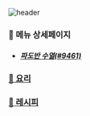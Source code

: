 ![header](https://capsule-render.vercel.app/api?type=waving&color=timeAuto&height=300&section=header&text=🥗오늘의%20메뉴🥘&fontSize=70&animation=fadeIn&fontAlignY=38&desc=파도반%20수열&descAlignY=58&descAlign=50&descSize=30)

### 📑 메뉴 상세페이지

- ##### [파도반 수열(#9461)](https://boj.kr/9461)

### [🍱 요리](./dish)

### [📖 레시피](./recipe)
